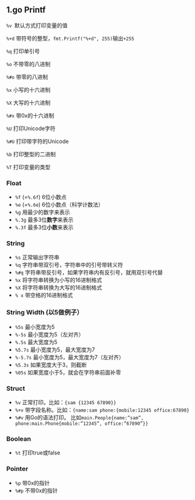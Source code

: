 ## 1.go Printf

`%v `默认方式打印变量的值

`%+d` 带符号的整型，`fmt.Printf("%+d", 255)`输出`+255` 

 `%q` 打印单引号

 `%o` 不带零的八进制

 `%#o` 带零的八进制

 `%x` 小写的十六进制

 `%X` 大写的十六进制

 `%#x` 带0x的十六进制

 `%U` 打印Unicode字符

 `%#U` 打印带字符的Unicode

 `%b` 打印整型的二进制

`%T` 打印变量的类型

### Float

-  `%f` (=`%.6f`) 6位小数点
-  `%e` (=`%.6e`) 6位小数点（科学计数法）
-  `%g` 用最少的数字来表示
-  `%.3g` 最多3位**数字**来表示
-  `%.3f` 最多3位**小数**来表示

### String

-  `%s` 正常输出字符串
-  `%q` 字符串带双引号，字符串中的引号带转义符
-  `%#q` 字符串带反引号，如果字符串内有反引号，就用双引号代替
-  `%x` 将字符串转换为小写的16进制格式
-  `%X` 将字符串转换为大写的16进制格式
-  `% x` 带空格的16进制格式

### String Width (以5做例子）

-  `%5s` 最小宽度为5
-  `%-5s` 最小宽度为5（左对齐）
-  `%.5s` 最大宽度为5
-  `%5.7s` 最小宽度为5，最大宽度为7
-  `%-5.7s` 最小宽度为5，最大宽度为7（左对齐）
-  `%5.3s` 如果宽度大于3，则截断
-  `%05s` 如果宽度小于5，就会在字符串前面补零

### Struct

-  `%v` 正常打印。比如：`{sam {12345 67890}}` 
-  `%+v` 带字段名称。比如：`{name:sam phone:{mobile:12345 office:67890}` 
-  `%#v` 用Go的语法打印。
   比如`main.People{name:”sam”, phone:main.Phone{mobile:”12345”, office:”67890”}}` 

### Boolean

-  `%t` 打印true或false

### Pointer

-  `%p` 带0x的指针
-  `%#p` 不带0x的指针

 

 

 

 

 

 

 

 

 

 